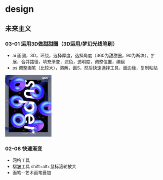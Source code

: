# design
## 未来主义
### 03-01 运用3D做甜甜圈（3D运用/梦幻光线笔刷）
- ai 画圆，3D，环绕，选择厚度，选择角度（360为甜甜圈，90为断块），扩展，合并路径，填充渐变，滤色，透明度，调整位置，编组
- ps 调整画笔（比较大），溶解，画S，然后快速选择工具，画边缘，复制粘贴
<img src="https://github.com/ljjmu222/design/blob/master/pratice/03-326/3-326_02.jpg?raw=true" width="150">


### 02-08 快速渐变
- 网格工具
- 褶皱工具 shift+alt+鼠标滚轮放大
- 画笔--艺术画笔叠加

